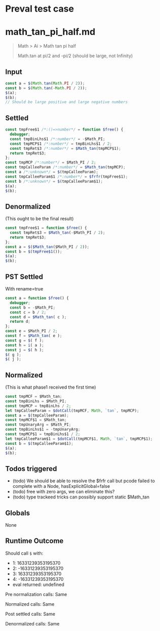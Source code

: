 # Preval test case

# math_tan_pi_half.md

> Math > Ai > Math tan pi half
>
> Math.tan at pi/2 and -pi/2 (should be large, not Infinity)

## Input

`````js filename=intro
const a = $(Math.tan(Math.PI / 2));
const b = $(Math.tan(-Math.PI / 2));
$(a);
$(b);
// Should be large positive and large negative numbers
`````


## Settled


`````js filename=intro
const tmpFree$1 /*:()=>number*/ = function $free() {
  debugger;
  const tmpBinLhs$1 /*:number*/ = -$Math_PI;
  const tmpMCP$1 /*:number*/ = tmpBinLhs$1 / 2;
  const tmpRet$3 /*:number*/ = $Math_tan(tmpMCP$1);
  return tmpRet$3;
};
const tmpMCP /*:number*/ = $Math_PI / 2;
const tmpCalleeParam /*:number*/ = $Math_tan(tmpMCP);
const a /*:unknown*/ = $(tmpCalleeParam);
const tmpCalleeParam$1 /*:number*/ = $frfr(tmpFree$1);
const b /*:unknown*/ = $(tmpCalleeParam$1);
$(a);
$(b);
`````


## Denormalized
(This ought to be the final result)

`````js filename=intro
const tmpFree$1 = function $free() {
  const tmpRet$3 = $Math_tan(-$Math_PI / 2);
  return tmpRet$3;
};
const a = $($Math_tan($Math_PI / 2));
const b = $(tmpFree$1());
$(a);
$(b);
`````


## PST Settled
With rename=true

`````js filename=intro
const a = function $free() {
  debugger;
  const b = -$Math_PI;
  const c = b / 2;
  const d = $Math_tan( c );
  return d;
};
const e = $Math_PI / 2;
const f = $Math_tan( e );
const g = $( f );
const h = i( a );
const j = $( h );
$( g );
$( j );
`````


## Normalized
(This is what phase1 received the first time)

`````js filename=intro
const tmpMCF = $Math_tan;
const tmpBinLhs = $Math_PI;
const tmpMCP = tmpBinLhs / 2;
let tmpCalleeParam = $dotCall(tmpMCF, Math, `tan`, tmpMCP);
const a = $(tmpCalleeParam);
const tmpMCF$1 = $Math_tan;
const tmpUnaryArg = $Math_PI;
const tmpBinLhs$1 = -tmpUnaryArg;
const tmpMCP$1 = tmpBinLhs$1 / 2;
let tmpCalleeParam$1 = $dotCall(tmpMCF$1, Math, `tan`, tmpMCP$1);
const b = $(tmpCalleeParam$1);
$(a);
$(b);
`````


## Todos triggered


- (todo) We should be able to resolve the $frfr call but pcode failed to complete with a Node, hasExplicitGlobal=false
- (todo) free with zero args, we can eliminate this?
- (todo) type trackeed tricks can possibly support static $Math_tan


## Globals


None


## Runtime Outcome


Should call `$` with:
 - 1: 16331239353195370
 - 2: -16331239353195370
 - 3: 16331239353195370
 - 4: -16331239353195370
 - eval returned: undefined

Pre normalization calls: Same

Normalized calls: Same

Post settled calls: Same

Denormalized calls: Same
